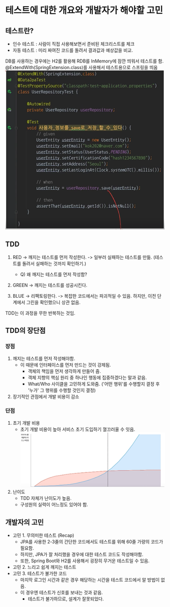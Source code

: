 # 테스트에 대한 개요와 개발자가 해야할 고민
## 테스트란?
- 인수 테스트 : 사람이 직접 사용해보면서 준비된 체크리스트를 체크
- 자동 테스트 : 미리 짜여진 코드를 돌려서 결과값과 예상값을 비교.

DB를 사용하는 경우에는 H2를 활용해 RDB를 InMemory에 잠깐 띄워서 테스트를 함.<br />
@ExtendWith(SpringExtension.class)를 사용해서 테스트용으로 스프링을 띄움
![img.png](img/002_Using_H2_Test.png)

## TDD
1) RED -> 깨지는 테스트를 먼저 작성한다. -> 일부러 실패하는 테스트를 만듦. (테스트를 돌려서 실패하는 것까지 확인하기.)
   - Q) 왜 깨지는 테스트를 먼저 작성함?

2) GREEN -> 깨지는 테스트를 성공시킨다.

3) BLUE -> 리팩토링한다. -> 복잡한 코드에서는 파괴적일 수 있음. 하지만, 이전 단계에서 그린을 확인했으니 상관 없음.

TDD는 이 과정을 무한 반복하는 것임.

## TDD의 장단점
### 장점
1) 깨지는 테스트를 먼저 작성해야함.
   - 이 때문에 인터페이스를 먼저 만드는 것이 강제됨.
     - 객체의 책임을 먼저 생각하게 만들어 줌.
     - 객체 지향의 핵심 원리 중 하나인 행동에 집중하겠다는 말과 같음.
     - What/Who 사이클을 고민하게 도와줌. ('어떤 행위'를 수행할지 결정 후 '누가' 그 행위를 수행할 것인지 결정)
2) 장기적인 관점에서 개발 비용이 감소

### 단점
1) 초기 개발 비용
   - 초기 개발 비용이 높아 서비스 초기 도입하기 껄끄러울 수 잇음.
![img.png](img/002_Traditional_vs_TDD.png)
2) 난이도
   - TDD 자체가 난이도가 높음.
   - 구성원의 실력이 어느정도 있어야 함.

## 개발자의 고민
 - 고민 1. 무의미한 테스트 (Recap)
   - JPA를 사용한 2-3줄의 간단한 코드에서도 테스트를 위해 60줄 가량의 코드가 필요함.
   - 하지만, JPA가 잘 처리했을 경우에 대한 테스트 코드도 작성해야함.
   - 또한, Spring Boot와 H2를 사용해서 굉장히 무거운 테스트일 수 있음.
 - 고민 2. 느리고 쉽게 깨지는 테스트
 - 고민 3. 테스트가 불가한 코드
   - 마지막 로그인 시간과 같은 경우 해당하는 시간을 테스트 코드에서 알 방법이 없음.
   - 이 경우엔 테스트가 신호를 보내는 것과 같음.
     - 테스트가 불가하므로, 설계가 잘못되었다.